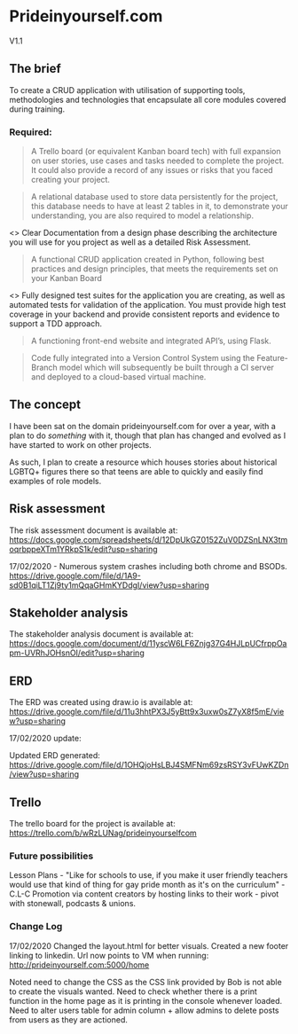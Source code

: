 # Prideinyourself.com
V1.1

## The brief

To create a CRUD application with utilisation of supporting tools, methodologies and technologies that encapsulate all core modules covered during training.

### Required:
>	A Trello board (or equivalent Kanban board tech) with full expansion on user stories, use cases and tasks needed to complete the project. It could also provide a record of any issues or risks that you faced creating your project.

>	A relational database used to store data persistently for the project, this database needs to have at least 2 tables in it, to demonstrate your understanding, you are also required to model a relationship. 

<>	Clear Documentation from a design phase describing the architecture you will use for you project as well as a detailed Risk Assessment.

>	A functional CRUD application created in Python, following best practices and design principles, that meets the requirements set on your Kanban Board 

<>	Fully designed test suites for the application you are creating, as well as automated tests for validation of the application. You must provide high test coverage in your backend and provide consistent reports and evidence to support a TDD approach.

>	A functioning front-end website and integrated API’s, using Flask.

>	Code fully integrated into a Version Control System using the Feature-Branch model which will subsequently be built through a CI server and deployed to a cloud-based virtual machine.

## The concept

I have been sat on the domain prideinyourself.com for over a year, with a plan to do *something* with it, though that plan has changed and evolved as I have started to work on other projects.

As such, I plan to create a resource which houses stories about historical LGBTQ+ figures there so that teens are able to quickly and easily find examples of role models.

## Risk assessment

The risk assessment document is available at:
https://docs.google.com/spreadsheets/d/12DpUkGZ0152ZuV0DZSnLNX3tmoqrbppeXTm1YRkpS1k/edit?usp=sharing

17/02/2020 - Numerous system crashes including both chrome and BSODs.
https://drive.google.com/file/d/1A9-sd0B1qiLT1Zj9ty1mQqaGHmKYDdgI/view?usp=sharing

## Stakeholder analysis

The stakeholder analysis document is available at:
https://docs.google.com/document/d/11yscW6LF6Znjg37G4HJLpUCfrppOapm-UVRhJOHsnOI/edit?usp=sharing

## ERD

The ERD was created using draw.io is available at:
https://drive.google.com/file/d/11u3hhtPX3J5yBtt9x3uxw0sZ7yX8f5mE/view?usp=sharing

17/02/2020 update:

Updated ERD generated: https://drive.google.com/file/d/1OHQjoHsLBJ4SMFNm69zsRSY3vFUwKZDn/view?usp=sharing

## Trello

The trello board for the project is available at:
https://trello.com/b/wRzLUNag/prideinyourselfcom



### Future possibilities
Lesson Plans - "Like for schools to use, if you make it user friendly teachers would use that kind of thing for gay pride month as it's on the curriculum" - C.L-C
Promotion via content creators by hosting links to their work - pivot with stonewall, podcasts & unions.


### Change Log

17/02/2020 
Changed the layout.html for better visuals.
Created a new footer linking to linkedin.
Url now points to VM when running: http://prideinyourself.com:5000/home

Noted need to change the CSS as the CSS link provided by Bob is not able to create the visuals wanted.
Need to check whether there is a print function in the home page as it is printing in the console whenever loaded.
Need to alter users table for admin column + allow admins to delete posts from users as they are actioned.
